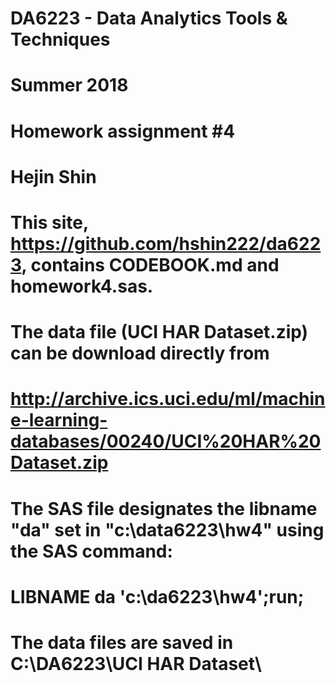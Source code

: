 # DA6223 - Data Analytics Tools & Techniques
# Summer 2018
# Homework assignment #4 
# Hejin Shin 
#
# This site, https://github.com/hshin222/da6223, contains CODEBOOK.md and homework4.sas. 
# The data file (UCI HAR Dataset.zip) can be download directly from 
# http://archive.ics.uci.edu/ml/machine-learning-databases/00240/UCI%20HAR%20Dataset.zip
# The SAS file designates the libname "da" set in "c:\data6223\hw4" using the SAS command:
# LIBNAME da 'c:\da6223\hw4';run;
# The data files are saved in C:\DA6223\UCI HAR Dataset\
